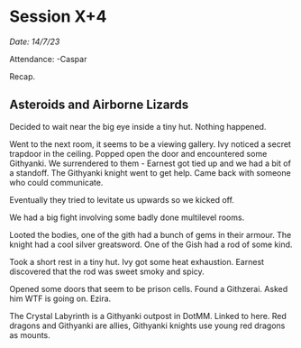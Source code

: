 # Session X+4

_Date: 14/7/23_

Attendance: -Caspar

Recap.

## Asteroids and Airborne Lizards

Decided to wait near the big eye inside a tiny hut. Nothing happened.

Went to the next room, it seems to be a viewing gallery. Ivy noticed a secret trapdoor in the ceiling. Popped open the door and encountered some Githyanki. We surrendered to them - Earnest got tied up and we had a bit of a standoff. The Githyanki knight went to get help. Came back with someone who could communicate.

Eventually they tried to levitate us upwards so we kicked off.

We had a big fight involving some badly done multilevel rooms.

Looted the bodies, one of the gith had a bunch of gems in their armour. The knight had a cool silver greatsword. One of the Gish had a rod of some kind.

Took a short rest in a tiny hut. Ivy got some heat exhaustion. Earnest discovered that the rod was sweet smoky and spicy.

Opened some doors that seem to be prison cells. Found a Githzerai. Asked him WTF is going on. Ezira.

The Crystal Labyrinth is a Githyanki outpost in DotMM. Linked to here. Red dragons and Githyanki are allies, Githyanki knights use young red dragons as mounts.
